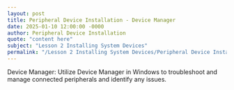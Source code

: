 ```yaml
---
layout: post
title: Peripheral Device Installation - Device Manager
date: 2025-01-10 12:00:00 -0000
author: Peripheral Device Installation
quote: "content here"
subject: "Lesson 2 Installing System Devices"
permalink: "/Lesson 2 Installing System Devices/Peripheral Device Installation/Peripheral Device Installation - Device Manager"
---
```


Device Manager: Utilize Device Manager in Windows to troubleshoot and manage connected peripherals and identify any issues.
